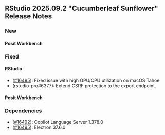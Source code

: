 ## RStudio 2025.09.2 "Cucumberleaf Sunflower" Release Notes

### New

#### Posit Workbench

### Fixed

#### RStudio
- ([#16495](https://github.com/rstudio/rstudio/issues/16495)): Fixed issue with high GPU/CPU utilization on macOS Tahoe
- (rstudio-pro#6377): Extend CSRF protection to the export endpoint.

#### Posit Workbench

### Dependencies
- ([#16492](https://github.com/rstudio/rstudio/issues/16492)): Copilot Language Server 1.378.0
- ([#16495](https://github.com/rstudio/rstudio/issues/16495)): Electron 37.6.0
